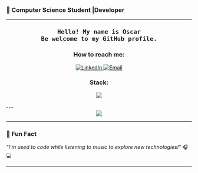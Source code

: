 ### 🚀 Computer Science Student |Developer
---

<h3 align="center">
        <samp>Hello! My name is Oscar <br>Be welcome to my GitHub profile.</samp>
</h3>

<h3 align="center">
        How to reach me:
</h3>

<p align="center">
  <a href="https://www.linkedin.com/in/oscar-fl%C3%A1vio-848492139/">
    <img src="https://img.shields.io/badge/LinkedIn-0077B5?style=for-the-badge&logo=linkedin&logoColor=white" alt="LinkedIn" />
  </a>
  <a href="mailto:oscarflaviojur@gmail.com">
    <img src="https://img.shields.io/badge/Email-D14836?style=for-the-badge&logo=gmail&logoColor=white" alt="Email"/>
  </a>
</p>

<h3 align="center">
        Stack:
  <p/>
  <p align="center">
    <a href="https://skillicons.dev">
      <img src="https://skillicons.dev/icons?i=java,react,python,js,cpp,git,docker" />
    </a>
  </p>
</h3>
---


<div align="center"> <img src="https://github-readme-stats.vercel.app/api/top-langs/?username=OscarFlavioJr&layout=compact&theme=dark"/> </div>


---

### 🎵 Fun Fact
*"I'm used to code while listening to music to explore new technologies!"* 🎧💻

---
